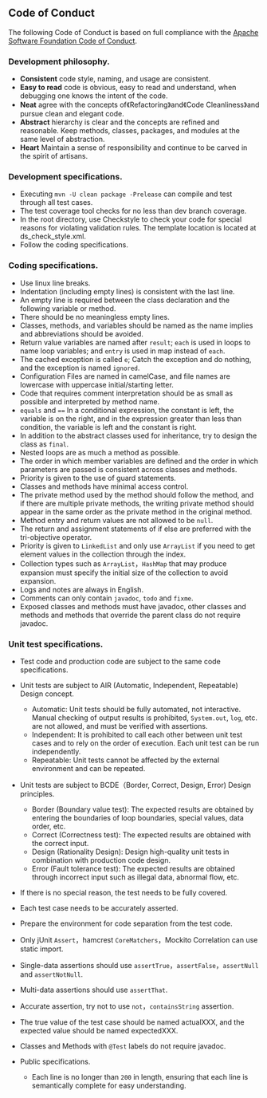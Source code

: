 ## Code of Conduct

The following Code of Conduct is based on full compliance with the [Apache Software Foundation Code of Conduct](https://www.apache.org/foundation/policies/conduct.html).

### Development philosophy.
 - **Consistent** code style, naming, and usage are consistent.  
 - **Easy to read** code is obvious, easy to read and understand, when debugging one knows the intent of the code.
 - **Neat** agree with the concepts of《Refactoring》and《Code Cleanliness》and pursue clean and elegant code.
 - **Abstract** hierarchy is clear and the concepts are refined and reasonable. Keep methods, classes, packages, and modules at the same level of abstraction.
 - **Heart** Maintain a sense of responsibility and continue to be carved in the spirit of artisans.
 
### Development specifications.

 - Executing `mvn -U clean package -Prelease` can compile and test through all test cases. 
 - The test coverage tool checks for no less than dev branch coverage.
 - In the root directory, use Checkstyle to check your code for special reasons for violating validation rules. The template location is located at ds_check_style.xml.
 - Follow the coding specifications.

### Coding specifications.

 - Use linux line breaks.
 - Indentation (including empty lines) is consistent with the last line.
 - An empty line is required between the class declaration and the following variable or method.
 - There should be no meaningless empty lines.
 - Classes, methods, and variables should be named as the name implies and abbreviations should be avoided.
 - Return value variables are named after `result`; `each` is used in loops to name loop variables; and `entry` is used in map instead of `each`.
 - The cached exception is called `e`; Catch the exception and do nothing, and the exception is named `ignored`.
 - Configuration Files are named in camelCase, and file names are lowercase with uppercase initial/starting letter.
 - Code that requires comment interpretation should be as small as possible and interpreted by method name.
 - `equals` and `==` In a conditional expression, the constant is left, the variable is on the right, and in the expression greater than less than condition, the variable is left and the constant is right.
 - In addition to the abstract classes used for inheritance, try to design the class as `final`.
 - Nested loops are as much a method as possible.
 - The order in which member variables are defined and the order in which parameters are passed is consistent across classes and methods.
 - Priority is given to the use of guard statements.
 - Classes and methods have minimal access control.
 - The private method used by the method should follow the method, and if there are multiple private methods, the writing private method should appear in the same order as the private method in the original method.
 - Method entry and return values are not allowed to be `null`.
 - The return and assignment statements of if else are preferred with the tri-objective operator.
 - Priority is given to `LinkedList` and only use `ArrayList` if you need to get element values in the collection through the index.
 - Collection types such as `ArrayList`，`HashMap` that may produce expansion must specify the initial size of the collection to avoid expansion.
 - Logs and notes are always in English.
 - Comments can only contain `javadoc`, `todo` and `fixme`.
 - Exposed classes and methods must have javadoc, other classes and methods and methods that override the parent class do not require javadoc.

### Unit test specifications.

 - Test code and production code are subject to the same code specifications.
 - Unit tests are subject to AIR (Automatic, Independent, Repeatable) Design concept.
   - Automatic: Unit tests should be fully automated, not interactive. Manual checking of output results is prohibited, `System.out`, `log`, etc. are not allowed, and must be verified with assertions. 
   - Independent: It is prohibited to call each other between unit test cases and to rely on the order of execution. Each unit test can be run independently.
   - Repeatable: Unit tests cannot be affected by the external environment and can be repeated. 
 - Unit tests are subject to BCDE（Border, Correct, Design, Error) Design principles.
   - Border (Boundary value test): The expected results are obtained by entering the boundaries of loop boundaries, special values, data order, etc.
   - Correct (Correctness test): The expected results are obtained with the correct input.
   - Design (Rationality Design): Design high-quality unit tests in combination with production code design.
   - Error (Fault tolerance test): The expected results are obtained through incorrect input such as illegal data, abnormal flow, etc.
 - If there is no special reason, the test needs to be fully covered.
 - Each test case needs to be accurately asserted.
 - Prepare the environment for code separation from the test code.
 - Only jUnit `Assert`，hamcrest `CoreMatchers`，Mockito Correlation can use static import.
 - Single-data assertions should use `assertTrue`，`assertFalse`，`assertNull` and `assertNotNull`.
 - Multi-data assertions should use `assertThat`.
 - Accurate assertion, try not to use `not`，`containsString` assertion.
 - The true value of the test case should be named actualXXX, and the expected value should be named expectedXXX.
 - Classes and Methods with `@Test` labels do not require javadoc.

 - Public specifications.
   - Each line is no longer than `200` in length, ensuring that each line is semantically complete for easy understanding.
